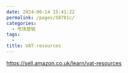 ```yaml
---
date: 2024-06-14 15:41:22
permalink: /pages/58781c/
categories: 
  - 市场营销
tags: 
  - 
title: VAT-resources
---
```


https://sell.amazon.co.uk/learn/vat-resources
